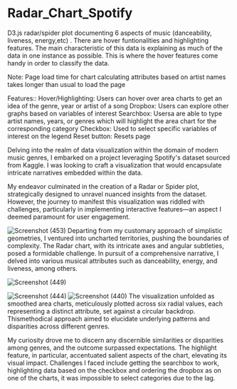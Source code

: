 # Radar_Chart_Spotify

D3.js radar/spider plot documenting 6 aspects of music (danceability, liveness, energy,etc) . There are hover funtionalities and highlighting features. The main characteristic of this data is explaining as much of the data in one instance as possible. This is where the hover features come handy in order to classify the data.


Note: Page load time for chart calculating attributes based on artist names takes longer than usual to load the page 

Features::
Hover/Highlighting: Users can hover over area charts to get an idea of the genre, year or artist of a song
Dropbox: Users can explore other graphs based on variables of interest 
Searchbox: Usersa are able to type artist names, years, or genres which will highlight the area chart for the corresponding category 
Checkbox: Used to select specific variables of interest on the legend 
Reset button: Resets page

Delving into the realm of data visualization within the domain of modern music genres, I embarked on a project leveraging Spotify's dataset sourced from Kaggle. I was looking to craft a visualization that would encapsulate intricate narratives embedded within the data.

My endeavor culminated in the creation of a Radar or Spider plot, strategically designed to unravel nuanced insights from the dataset. However, the journey to manifest this visualization was riddled with challenges, particularly in implementing interactive features—an aspect I deemed paramount for user engagement.


 ![Screenshot (453)](https://github.com/Rxbrooks15/Radar_Chart_Spotify/assets/112977778/3af9838a-dadb-4308-a873-a6927967a26f)
 Departing from my customary approach of simplistic geometries, I ventured into uncharted territories, pushing the boundaries of complexity. The Radar chart, with its intricate axes and angular subtleties, posed a formidable challenge. In pursuit of a comprehensive narrative, I delved into various musical attributes such as danceability, energy, and liveness, among others.

![Screenshot (449)](https://github.com/Rxbrooks15/Radar_Chart_Spotify/assets/112977778/f329beaa-afbd-441f-b0fd-4bc6391af837)

![Screenshot (444)](https://github.com/Rxbrooks15/Radar_Chart_Spotify/assets/112977778/aabd151e-ba80-4373-91e6-2912c68034bd)
![Screenshot (440)](https://github.com/Rxbrooks15/Radar_Chart_Spotify/assets/112977778/d43260dc-84b2-427c-b34b-a14e9157e36c)
The visualization unfolded as smoothed area charts, meticulously plotted across six radial values, each representing a distinct attribute, set against a circular backdrop. Thismethodical approach aimed to elucidate underlying patterns and disparities across different genres.

My curiosity drove me to discern any discernible similarities or disparities among genres, and the outcome surpassed expectations. The highlight feature, in particular, accentuated salient aspects of the chart, elevating its visual impact. Challenges I faced include getting the searchbox to work, highlighting data based on the checkbox and ordering the dropbox as on one of the charts, it was impossible to select categories due to the lag.

